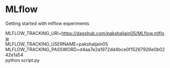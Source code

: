 # MLflow
Getting started with mlflow experiments

MLFLOW_TRACKING_URI=https://dagshub.com/pakshaljain05/MLflow.mlflow \
MLFLOW_TRACKING_USERNAME=pakshaljain05 \
MLFLOW_TRACKING_PASSWORD=d4aa7e2a1972dd4bce0f15267926e0b0242e1a54 \
python script.py
